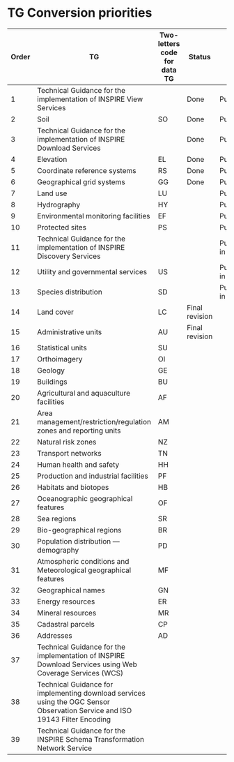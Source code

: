 # TG Conversion priorities

|Order|TG|Two-letters code for data TG|Status|Note|
|----|------------------------------------------------|-----|----|-------------|
|1|Technical Guidance for the implementation of INSPIRE View Services| |Done|Published|
|2|Soil|SO|Done|Published|
|3|Technical Guidance for the implementation of INSPIRE Download Services| |Done|Published|
|4|Elevation|EL|Done|Published|
|5|Coordinate reference systems|RS|Done|Published|
|6|Geographical grid systems|GG|Done|Published|
|7|Land use|LU||Published
|8|Hydrography|HY||Published|
|9|Environmental monitoring facilities|EF||Published|
|10|Protected sites|PS||Published|
|11|Technical Guidance for the implementation of INSPIRE Discovery Services|||Published in draft|
|12|Utility and governmental services|US||Published in draft|
|13|Species distribution|SD||Published in draft|
|14|Land cover|LC|Final revision
|15|Administrative units|AU|Final revision
|16|Statistical units|SU|
|17|Orthoimagery|OI|
|18|Geology|GE|
|19|Buildings|BU|
|20|Agricultural and aquaculture facilities|AF|
|21|Area management/restriction/regulation zones and reporting units|AM|
|22|Natural risk zones|NZ|
|23|Transport networks|TN|
|24|Human health and safety|HH|
|25|Production and industrial facilities|PF|
|26|Habitats and biotopes|HB|
|27|Oceanographic geographical features|OF|
|28|Sea regions|SR|
|29|Bio-geographical regions|BR|
|30|Population distribution — demography|PD|
|31|Atmospheric conditions and Meteorological geographical features|MF|
|32|Geographical names|GN|
|33|Energy resources|ER|
|34|Mineral resources|MR|
|35|Cadastral parcels|CP|
|36|Addresses|AD|
|37|Technical Guidance for the implementation of INSPIRE Download Services using Web Coverage Services (WCS)| |
|38|Technical Guidance for implementing download services using the OGC Sensor Observation Service and ISO 19143 Filter Encoding| |
|39|Technical Guidance for the INSPIRE Schema Transformation Network Service| |
